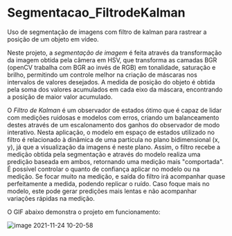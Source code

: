 # Segmentacao_FiltrodeKalman
Uso de segmentação de imagens com filtro de kalman para rastrear a posição de um objeto em vídeo.

Neste projeto, a *segmentação de imagem* é feita através da transformação da imagem obtida pela câmera em HSV, que transforma as camadas BGR (openCV trabalha com BGR ao invés de RGB) em tonalidade, saturação e brilho, permitindo um controle melhor na criação de máscaras nos intervalos de valores desejados. A medida de posição do objeto é obtida pela soma dos valores acumulados em cada eixo da máscara, encontrando a posição de maior valor acumulado.

O *Filtro de Kalman* é um observador de estados ótimo que é capaz de lidar com medições ruidosas e modelos com erros, criando um balanceamento destes através de um escalonamento dos ganhos do observador de modo interativo. Nesta aplicação, o modelo em espaço de estados utilizado no filtro é relacionado à dinâmica de uma partícula no plano bidimensional (x, y), já que a visualização da imagens é neste plano. Assim, o filtro recebe a medição obtida pela segmentação e através do modelo realiza uma predição baseada em ambos, retornando uma medição mais "comportada". É possível controlar o quanto de confiança aplicar no modelo ou na medição. Se focar muito na medição, e saída do filtro irá acompanhar quase perfeitamente a medida, podendo replicar o ruído. Caso foque mais no modelo, este pode gerar predições mais lentas e não acompanhar variações rápidas na medição.

O GIF abaixo demonstra o projeto em funcionamento:

![image 2021-11-24 10-20-58](https://user-images.githubusercontent.com/88464241/143253781-9ba231a7-6fb0-45fb-88a3-01387664091a.gif)
